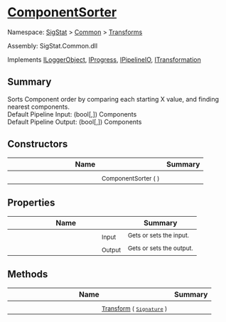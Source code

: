 # [ComponentSorter](./ComponentSorter.md)

Namespace: [SigStat]() > [Common](./../README.md) > [Transforms](./README.md)

Assembly: SigStat.Common.dll

Implements [ILoggerObject](./../ILoggerObject.md), [IProgress](./../Helpers/IProgress.md), [IPipelineIO](./../Pipeline/IPipelineIO.md), [ITransformation](./../ITransformation.md)

## Summary
Sorts Component order by comparing each starting X value, and finding nearest components.  <br>Default Pipeline Input: (bool[,]) Components<br>Default Pipeline Output: (bool[,]) Components

## Constructors

| Name | Summary | 
| --- | --- | 
| <img width=200/> <sub>ComponentSorter (  )</sub>| <sub></sub>| <br>


## Properties

| Name | Summary | 
| --- | --- | 
| <img width=200/> <sub>Input</sub>| <sub>Gets or sets the input.</sub>| <br>
| <img width=200/> <sub>Output</sub>| <sub>Gets or sets the output.</sub>| <br>


## Methods

| Name | Summary | 
| --- | --- | 
| <img width=200/> <sub>[Transform](./Methods/ComponentSorter-100663515.md) ( [`Signature`](./../Signature.md) )</sub>| <sub></sub>| <br>


